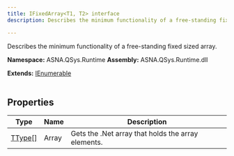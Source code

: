 ```yaml
---
title: IFixedArray<T1, T2> interface
description: Describes the minimum functionality of a free-standing fixed sized array.

---
```


Describes the minimum functionality of a free-standing fixed sized array.

**Namespace:** ASNA.QSys.Runtime
**Assembly:** ASNA.QSys.Runtime.dll

**Extends:** [IEnumerable](https://learn.microsoft.com/en-us/dotnet/api/system.collections.generic.ienumerable-1?view=net-8.0)
<br>
<br>

## Properties

| Type | Name | Description
| --- | --- | --- 
| [TType\[\]](https://learn.microsoft.com/en-us/dotnet/api/system.type?view=net-8.0) | Array | Gets the .Net array that holds the array elements. |

